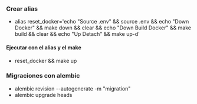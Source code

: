 



### Crear alias
- alias reset_docker='echo "Source .env" && source .env && echo "Down Docker" && make down && clear && echo "Down Build Docker" && make build && clear && echo "Up Detach" && make up-d'

#### Ejecutar con el alias y el make
- reset_docker && make up


### Migraciones con alembic

- alembic revision --autogenerate -m "migration"
- alembic upgrade heads

